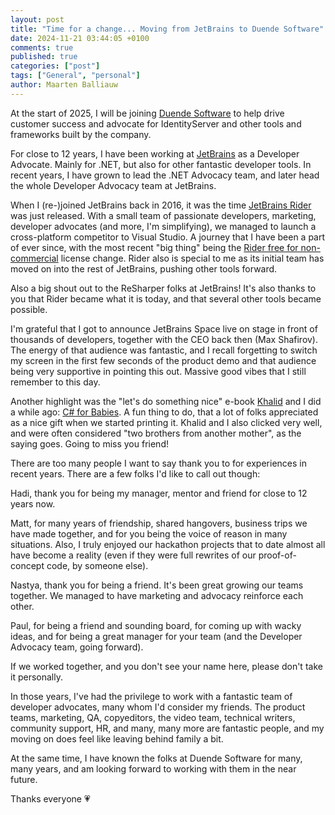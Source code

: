 ```yaml
---
layout: post
title: "Time for a change... Moving from JetBrains to Duende Software"
date: 2024-11-21 03:44:05 +0100
comments: true
published: true
categories: ["post"]
tags: ["General", "personal"]
author: Maarten Balliauw
---
```


At the start of 2025, I will be joining [Duende Software](https://duendesoftware.com/) to help drive customer success and advocate for IdentityServer and other tools and frameworks built by the company.

For close to 12 years, I have been working at [JetBrains](https://www.jetbrains.com/) as a Developer Advocate. Mainly for .NET, but also for other fantastic developer tools.
In recent years, I have grown to lead the .NET Advocacy team, and later head the whole Developer Advocacy team at JetBrains.

When I (re-)joined JetBrains back in 2016, it was the time [JetBrains Rider](https://www.jetbrains.com/rider/) was just released.
With a small team of passionate developers, marketing, developer advocates (and more, I'm simplifying), we managed to launch a cross-platform competitor to Visual Studio.
A journey that I have been a part of ever since, with the most recent "big thing" being the [Rider free for non-commercial](https://blog.jetbrains.com/blog/2024/10/24/webstorm-and-rider-are-now-free-for-non-commercial-use/) license change.
Rider also is special to me as its initial team has moved on into the rest of JetBrains, pushing other tools forward.

Also a big shout out to the ReSharper folks at JetBrains!
It's also thanks to you that Rider became what it is today, and that several other tools became possible.

I'm grateful that I got to announce JetBrains Space live on stage in front of thousands of developers, together with the CEO back then (Max Shafirov).
The energy of that audience was fantastic, and I recall forgetting to switch my screen in the first few seconds of the product demo and that audience being very supportive in pointing this out.
Massive good vibes that I still remember to this day.

Another highlight was the "let's do something nice" e-book [Khalid](https://www.khalidabuhakmeh.com) and I did a while ago: [C# for Babies](https://lp.jetbrains.com/csharp-for-babies/).
A fun thing to do, that a lot of folks appreciated as a nice gift when we started printing it.
Khalid and I also clicked very well, and were often considered "two brothers from another mother", as the saying goes.
Going to miss you friend!

There are too many people I want to say thank you to for experiences in recent years. There are a few folks I'd like to call out though:

Hadi, thank you for being my manager, mentor and friend for close to 12 years now.

Matt, for many years of friendship, shared hangovers, business trips we have made together, and for you being the voice of reason in many situations. Also, I truly enjoyed our hackathon projects that to date almost all have become a reality (even if they were full rewrites of our proof-of-concept code, by someone else).

Nastya, thank you for being a friend. It's been great growing our teams together. We managed to have marketing and advocacy reinforce each other.

 Paul, for being a friend and sounding board, for coming up with wacky ideas, and for being a great manager for your team (and the Developer Advocacy team, going forward).

If we worked together, and you don't see your name here, please don't take it personally.

In those years, I've had the privilege to work with a fantastic team of developer advocates, many whom I'd consider my friends.
The product teams, marketing, QA, copyeditors, the video team, technical writers, community support, HR, and many, many more are fantastic people, and my moving on does feel like leaving behind family a bit.

At the same time, I have known the folks at Duende Software for many, many years, and am looking forward to working with them in the near future.

Thanks everyone 💗

